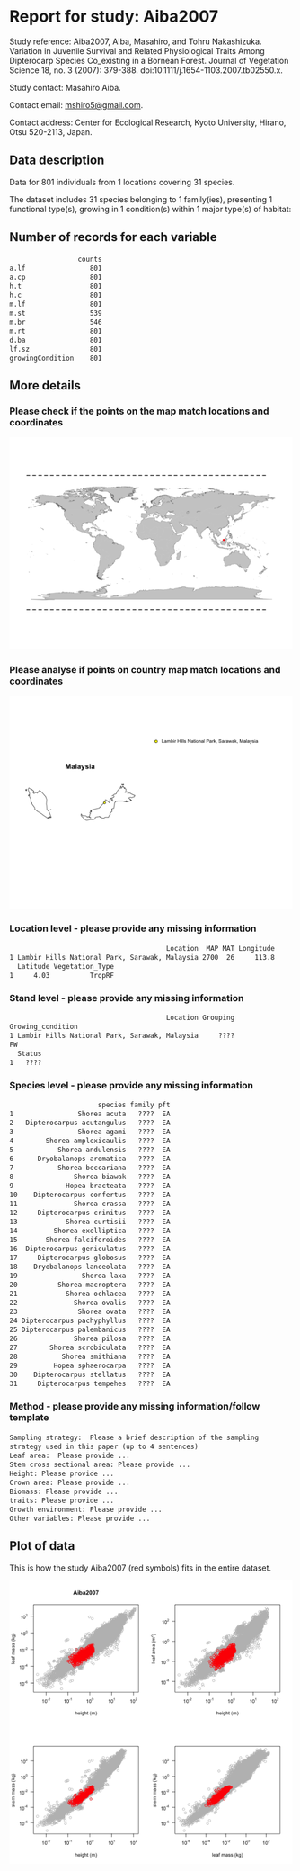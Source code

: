 Report for study: Aiba2007
========================================================

Study reference: Aiba2007, Aiba, Masahiro, and Tohru Nakashizuka. Variation in Juvenile Survival and Related Physiological Traits Among Dipterocarp Species Co_existing in a Bornean Forest. Journal of Vegetation Science 18, no. 3 (2007): 379-388. doi:10.1111/j.1654-1103.2007.tb02550.x.

Study contact: Masahiro Aiba.

Contact email: mshiro5@gmail.com.

Contact address: Center for Ecological Research, Kyoto University, Hirano, Otsu 520-2113, Japan.


Data description
-----------------------------------

Data for 801 individuals from 1 locations covering 31 species.

The dataset includes 31 species belonging to 1 family(ies), presenting 1 functional type(s), growing in 1 condition(s) within 1 major type(s) of habitat:


Number of records for each variable
-----------------------------------


```
                 counts
a.lf                801
a.cp                801
h.t                 801
h.c                 801
m.lf                801
m.st                539
m.br                546
m.rt                801
d.ba                801
lf.sz               801
growingCondition    801
```



More details
------------------------------------

### Please check if the points on the map match locations and coordinates  

![plot of chunk unnamed-chunk-2](figure/unnamed-chunk-2.png) 




### Please analyse if points on country map match locations and coordinates  

![plot of chunk unnamed-chunk-3](figure/unnamed-chunk-3.png) 




### Location level - please provide any missing information

```
                                       Location  MAP MAT Longitude
1 Lambir Hills National Park, Sarawak, Malaysia 2700  26     113.8
  Latitude Vegetation_Type
1     4.03          TropRF
```


### Stand level - please provide any missing information

```
                                       Location Grouping Growing_condition
1 Lambir Hills National Park, Sarawak, Malaysia     ????                FW
  Status
1   ????
```


### Species level - please provide any missing information

```
                      species family pft
1                Shorea acuta   ????  EA
2   Dipterocarpus acutangulus   ????  EA
3                Shorea agami   ????  EA
4        Shorea amplexicaulis   ????  EA
5           Shorea andulensis   ????  EA
6      Dryobalanops aromatica   ????  EA
7           Shorea beccariana   ????  EA
8               Shorea biawak   ????  EA
9             Hopea bracteata   ????  EA
10    Dipterocarpus confertus   ????  EA
11              Shorea crassa   ????  EA
12     Dipterocarpus crinitus   ????  EA
13            Shorea curtisii   ????  EA
14         Shorea exelliptica   ????  EA
15       Shorea falciferoides   ????  EA
16  Dipterocarpus geniculatus   ????  EA
17     Dipterocarpus globosus   ????  EA
18    Dryobalanops lanceolata   ????  EA
19                Shorea laxa   ????  EA
20          Shorea macroptera   ????  EA
21            Shorea ochlacea   ????  EA
22              Shorea ovalis   ????  EA
23               Shorea ovata   ????  EA
24 Dipterocarpus pachyphyllus   ????  EA
25 Dipterocarpus palembanicus   ????  EA
26              Shorea pilosa   ????  EA
27        Shorea scrobiculata   ????  EA
28           Shorea smithiana   ????  EA
29         Hopea sphaerocarpa   ????  EA
30    Dipterocarpus stellatus   ????  EA
31     Dipterocarpus tempehes   ????  EA
```


### Method - please provide any missing information/follow template

```
Sampling strategy:  Please a brief description of the sampling strategy used in this paper (up to 4 sentences)
Leaf area:  Please provide ...
Stem cross sectional area: Please provide ...
Height: Please provide ...
Crown area: Please provide ...
Biomass: Please provide ...
traits: Please provide ...
Growth environment: Please provide ...
Other variables: Please provide ...
```


Plot of data
---------------------------------

This is how the study Aiba2007 (red symbols) fits in the entire dataset.

![plot of chunk unnamed-chunk-8](figure/unnamed-chunk-8.png) 



  
  
  
